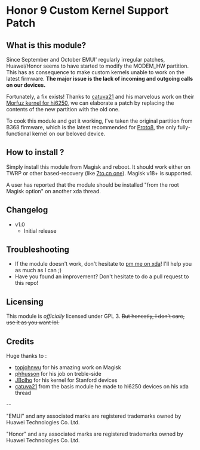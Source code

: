 # Honor 9 Custom Kernel Support Patch


## What is this module?

Since September and October EMUI' regularly irregular patches, Huawei/Honor seems to have started to modify the MODEM_HW partition. This has as consequence to make custom kernels unable to work on the latest firmware. **The major issue is the lack of incoming and outgoing calls on our devices.**

Fortunately, a fix exists! Thanks to [catuva21](https://github.com/catuva21) and his marvelous work on their [Morfuz kernel for hi6250](https://forum.xda-developers.com/9-lite/development/kernel-honor-9-lite-catuva21-t3828612), we can elaborate a patch by replacing the contents of the new partition with the old one.

To cook this module and get it working, I've taken the original partition from B368 firmware, which is the latest recommended for [Proto8](https://forum.xda-developers.com/honor-9/development/kernel-proto8-kernel-t3780551), the only fully-functional kernel on our beloved device.


## How to install ?

Simply install this module from Magisk and reboot. It should work either on TWRP or other based-recovery (like [7to.cn one](https://forum.xda-developers.com/honor-9/development/twrp-ish-twrp-3-2-1-honor-9-running-gsi-t3818442)). Magisk v18+ is supported.

A user has reported that the module should be installed "from the root Magisk option" on another xda thread.


## Changelog

 - v1.0
   - Initial release

 
## Troubleshooting

 - If the module doesn't work, don't hesitate to [pm me on xda](https://forum.xda-developers.com/member.php?u=9197165)! I'll help you as much as I can ;)
 - Have you found an improvement? Don't hesitate to do a pull request to this repo!


## Licensing

This module is _officially_ licensed under GPL 3. ~~But honestly, I don't care, use it as you want lol.~~


## Credits

Huge thanks to :
 - [topjohnwu](https://github.com/topjohnwu) for his amazing work on Magisk
 - [phhusson](https://github.com/phhusson) for his job on treble-side
 - [JBolho](https://github.com/JBolho) for his kernel for Stanford devices
 - [catuva21](https://github.com/catuva21) from the basis module he made to hi6250 devices on his xda thread


-- 


"EMUI" and any associated marks are registered trademarks owned by Huawei Technologies Co. Ltd.

"Honor" and any associated marks are registered trademarks owned by Huawei Technologies Co. Ltd.